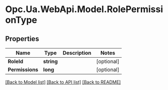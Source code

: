 # Opc.Ua.WebApi.Model.RolePermissionType

## Properties

Name | Type | Description | Notes
------------ | ------------- | ------------- | -------------
**RoleId** | **string** |  | [optional] 
**Permissions** | **long** |  | [optional] 

[[Back to Model list]](../README.md#documentation-for-models) [[Back to API list]](../README.md#documentation-for-api-endpoints) [[Back to README]](../README.md)

